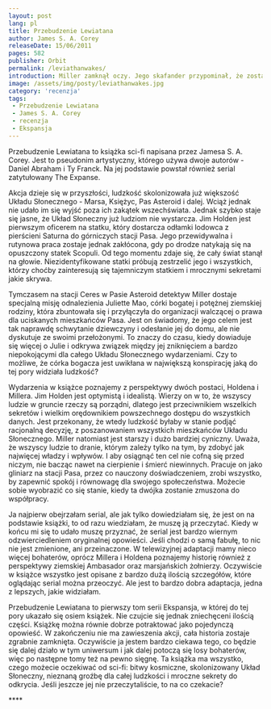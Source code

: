```yaml
---
layout: post
lang: pl
title: Przebudzenie Lewiatana
author: James S. A. Corey
releaseDate: 15/06/2011
pages: 582
publisher: Orbit
permalink: /leviathanwakes/
introduction: Miller zamknął oczy. Jego skafander przypominał, że zostało mu tylko dwadzieścia minut tlenu.
image: /assets/img/posty/leviathanwakes.jpg
category: 'recenzja'
tags:
 - Przebudzenie Lewiatana
 - James S. A. Corey
 - recenzja
 - Ekspansja
---
```


  Przebudzenie Lewiatana to książka sci-fi napisana przez Jamesa S. A. Corey. Jest to pseudonim artystyczny, którego używa dwoje autorów - Daniel Abraham i Ty Franck. Na jej podstawie powstał również serial zatytułowany The Expanse.

  Akcja dzieje się w przyszłości, ludzkość skolonizowała już większość Układu Słonecznego - Marsa, Księżyc, Pas Asteroid i dalej. Wciąż jednak nie udało im się wyjść poza ich zakątek wszechświata. Jednak szybko staje się jasne, że Układ Słoneczny już ludziom nie wystarcza. Jim Holden jest pierwszym oficerem na statku, który dostarcza odłamki lodowca z pierścieni Saturna do górniczych stacji Pasa. Jego przewidywalna i rutynowa praca zostaje jednak zakłócona, gdy po drodze natykają się na opuszczony statek Scopuli. Od tego momentu zdaje się, że cały świat stanął na głowie. Niezidentyfikowane statki próbują zestrzelić jego i wszystkich, którzy choćby zainteresują się tajemniczym statkiem i mrocznymi sekretami jakie skrywa.

  Tymczasem na stacji Ceres w Pasie Asteroid detektyw Miller dostaje specjalną misję odnalezienia Juliette Mao, córki bogatej i potężnej ziemskiej rodziny, która zbuntowała się i przyłączyła do organizacji walczącej o prawa dla uciskanych mieszkańców Pasa. Jest on świadomy, że jego celem jest tak naprawdę schwytanie dziewczyny i odesłanie jej do domu, ale nie dyskutuje ze swoimi przełożonymi. To znaczy do czasu, kiedy dowiaduje się więcej o Julie i odkrywa związek między jej zniknięciem a bardzo niepokojącymi dla całego Układu Słonecznego wydarzeniami. Czy to możliwe, że córka bogacza jest uwikłana w największą konspirację jaką do tej pory widziała ludzkość?

  Wydarzenia w książce poznajemy z perspektywy dwóch postaci, Holdena i Millera. Jim Holden jest optymistą i idealistą. Wierzy on w to, że wszyscy ludzie w gruncie rzeczy są porządni, dlatego jest przeciwnikiem wszelkich sekretów i wielkim orędownikiem powszechnego dostępu do wszystkich danych. Jest przekonany, że wtedy ludzkość byłaby w stanie podjąć racjonalną decyzję, z poszanowaniem wszystkich mieszkańców Układu Słonecznego. Miller natomiast jest starszy i dużo bardziej cyniczny. Uważa, że wszyscy ludzie to dranie, którym zależy tylko na tym, by zdobyć jak najwięcej władzy i wpływów. I aby osiągnąć ten cel nie cofną się przed niczym, nie bacząc nawet na cierpienie i śmierć niewinnych. Pracuje on jako gliniarz na stacji Pasa, przez co nauczony doświadczeniem, zrobi wszystko, by zapewnić spokój i równowagę dla swojego społeczeństwa. Możecie sobie wyobrazić co się stanie, kiedy ta dwójka zostanie zmuszona do współpracy.

  Ja najpierw obejrzałam serial, ale jak tylko dowiedziałam się, że jest on na podstawie książki, to od razu wiedziałam, że muszę ją przeczytać. Kiedy w końcu mi się to udało muszę przyznać, że serial jest bardzo wiernym odzwierciedleniem oryginalnej opowieści. Jeśli chodzi o samą fabułę, to nic nie jest zmienione, ani przeinaczone. W telewizyjnej adaptacji mamy nieco więcej bohaterów, oprócz Millera i Holdena poznajemy historię również z perspektywy ziemskiej Ambasador oraz marsjańskich żołnierzy. Oczywiście w książce wszystko jest opisane z bardzo dużą ilością szczegółów, które oglądając serial można przeoczyć. Ale jest to bardzo dobra adaptacja, jedna z lepszych, jakie widziałam.

  Przebudzenie Lewiatana to pierwszy tom serii Ekspansja, w której do tej pory ukazało się osiem książek. Nie czujcie się jednak zniechęceni ilością części. Książkę można równie dobrze potraktować jako  pojedynczą opowieść. W zakończeniu nie ma zawieszenia akcji, cała historia zostaje zgrabnie zamknięta. Oczywiście ja jestem bardzo ciekawa tego, co będzie się dalej działo w tym uniwersum i jak dalej potoczą się losy bohaterów, więc po następne tomy też na pewno sięgnę. Ta książka ma wszystko, czego możecie oczekiwać od sci-fi: bitwy kosmiczne, skolonizowany Układ Słoneczny, nieznaną groźbę dla całej ludzkości i mroczne sekrety do odkrycia. Jeśli jeszcze jej nie przeczytaliście, to na co czekacie?

  \*\*\*\*
